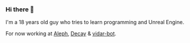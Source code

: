 ### Hi there 👋

I'm a 18 years old guy who tries to learn programming and Unreal Engine.

For now working at [Aleph](https://github.com/xraykeex/Aleph/), [Decay](https://github.com/xwhiteex/Decay) & [vidar-bot](https://github.com/xwhiteex/vidar-bot).

<!--
**xwhiteex/xwhiteex** is a ✨ _special_ ✨ repository because its `README.md` (this file) appears on your GitHub profile.

Here are some ideas to get you started:

- 🔭 I’m currently working on ...
- 🌱 I’m currently learning ...
- 👯 I’m looking to collaborate on ...
- 🤔 I’m looking for help with ...
- 💬 Ask me about ...
- 📫 How to reach me: ...
- 😄 Pronouns: ...
- ⚡ Fun fact: ...
-->

